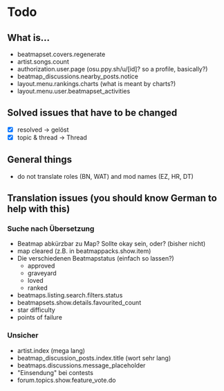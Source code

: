 # Todo

## What is...

- beatmapset.covers.regenerate
- artist.songs.count
- authorization.user.page (osu.ppy.sh/u/[id]? so a profile, basically?)
- beatmap_discussions.nearby_posts.notice
- layout.menu.rankings.charts (what is meant by charts?)
- layout.menu.user.beatmapset_activities

## Solved issues that have to be changed

- [X] resolved -> gelöst
- [X] topic & thread -> Thread

## General things

- do not translate roles (BN, WAT) and mod names (EZ, HR, DT)

## Translation issues (you should know German to help with this)

### Suche nach Übersetzung

- Beatmap abkürzbar zu Map? Sollte okay sein, oder? (bisher nicht)
- map cleared (z.B. in beatmappacks.show.item)
- Die verschiedenen Beatmapstatus (einfach so lassen?)
  - approved
  - graveyard
  - loved
  - ranked
- beatmaps.listing.search.filters.status
- beatmapsets.show.details.favourited_count
- star difficulty
- points of failure

### Unsicher

- artist.index (mega lang)
- beatmap_discussion_posts.index.title (wort sehr lang)
- beatmaps.discussions.message_placeholder
- "Einsendung" bei contests
- forum.topics.show.feature_vote.do